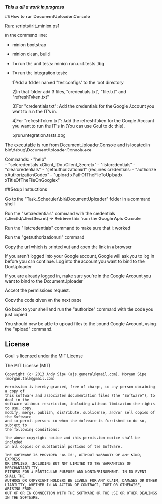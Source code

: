 ***This is all a work in progress***

##How to run DocumentUploader.Console
  
  Run: scripts\init_minion.ps1
  
  In the command line: 
  
  - minion bootstrap
  - minion clean, build
  
  - To run the unit tests: minion run.unit.tests.dbg
  
  - To run the integration tests:
  
      1)Add a folder named "testconfigs" to the root directory

      2)In that folder add 3 files, "credentials.txt", "file.txt" and "refreshToken.txt"
      
      3)For "credentials.txt": Add the credentials for the Google Account you want to run the IT's in.
      
      4)For "refreshToken.txt": Add the refreshToken for the Google Account you want to run the IT's in (You can use Goul to do this).
  
      5)run.integration.tests.dbg
      
  The executable is run from DocumentUploader.Console and is located in bin\debug\DocumentUploader.Console.exe
  
  Commands:
    - "help"   
    - "setcredentials xClient_IDx xClient_Secretx" 
    - "listcredentials"
    - "clearcredentials"
    - "getauthorizationurl" (requires credentials)
    - "authorize xAuthorizationCodex"
    - "upload xPathOfTheFileToUploadx xTitleOfTheFileOnGooglex"
    
##Setup Instructions

Go to the "Task_Scheduler\bin\DocumentUploader" folder in a command shell

Run the "setcredentials" command with the credentials (clientId/clientSecret) => Retrieve this from the Google Apis Console

Run the "listcredentials" command to make sure that it worked

Run the "getauthorizationurl" command 

Copy the url which is printed out and open the link in a browser

If you aren't logged into your Google account, Google will ask you to log in before you can continue. Log into the account you want to bind to the DocUploader

If you are already logged in, make sure you're in the Google Account you want to bind to the DocumentUploader

Accept the permissions request.

Copy the code given on the next page

Go back to your shell and run the "authorize" command with the code you just copied

You should now be able to upload files to the bound Google Account, using the "upload" command.

  


License
---

Goul is licensed under the MIT License

The MIT License (MIT)

    Copyright (c) 2013 Andy Sipe (ajs.general@gmail.com), Morgan Sipe (morgan.talk@gmail.com)

    Permission is hereby granted, free of charge, to any person obtaining a copy of 
    this software and associated documentation files (the "Software"), to deal in the 
    Software without restriction, including without limitation the rights to use, copy, 
    modify, merge, publish, distribute, sublicense, and/or sell copies of the Software, 
    and to permit persons to whom the Software is furnished to do so, subject to 
    the following conditions:
  
    The above copyright notice and this permission notice shall be included 
    in all copies or substantial portions of the Software.

    THE SOFTWARE IS PROVIDED "AS IS", WITHOUT WARRANTY OF ANY KIND, EXPRESS 
    OR IMPLIED, INCLUDING BUT NOT LIMITED TO THE WARRANTIES OF MERCHANTABILITY, 
    FITNESS FOR A PARTICULAR PURPOSE AND NONINFRINGEMENT. IN NO EVENT SHALL THE 
    AUTHORS OR COPYRIGHT HOLDERS BE LIABLE FOR ANY CLAIM, DAMAGES OR OTHER 
    LIABILITY, WHETHER IN AN ACTION OF CONTRACT, TORT OR OTHERWISE, ARISING FROM, 
    OUT OF OR IN CONNECTION WITH THE SOFTWARE OR THE USE OR OTHER DEALINGS IN THE SOFTWARE.
